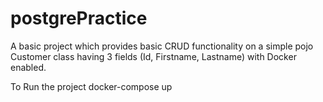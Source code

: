 # postgrePractice
A basic project which provides basic CRUD functionality on a simple pojo Customer class having 3 fields (Id, Firstname, Lastname) with Docker enabled.

To Run the project 
docker-compose up 
